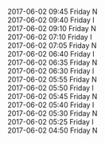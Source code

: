 2017-06-02 09:45 Friday  N  
2017-06-02 09:40 Friday  I  
2017-06-02 09:10 Friday  N  
2017-06-02 07:10 Friday  I  
2017-06-02 07:05 Friday  N  
2017-06-02 06:40 Friday  I  
2017-06-02 06:35 Friday  N  
2017-06-02 06:30 Friday  I  
2017-06-02 05:55 Friday  N  
2017-06-02 05:50 Friday  I  
2017-06-02 05:45 Friday  N  
2017-06-02 05:40 Friday  I  
2017-06-02 05:30 Friday  N  
2017-06-02 05:25 Friday  I  
2017-06-02 04:50 Friday  N  
